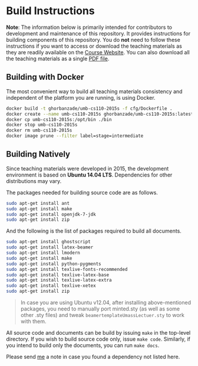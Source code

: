 # Build Instructions

**Note**: The information below is primarily intended for contributors to
development and maintenance of this repository.
It provides instructions for building components of this repository.
You do **not** need to follow these instructions if you want to access
or download the teaching materials as they are readily available on the
[Course Website].
You can also download all the teaching materials as a single [PDF file].

## Building with Docker

The most convenient way to build all teaching materials consistency and
independent of the platform you are running, is using Docker.

```bash
docker build -t ghorbanzade/umb-cs110-2015s -f cfg/Dockerfile .
docker create --name umb-cs110-2015s ghorbanzade/umb-cs110-2015s:latest
docker cp umb-cs110-2015s:/opt/bin ./bin
docker stop umb-cs110-2015s
docker rm umb-cs110-2015s
docker image prune --filter label=stage=intermediate
```

## Building Natively

Since teaching materials were developed in 2015, the development
environment is based on __Ubuntu 14.04 LTS__.
Dependencies for other distributions may vary.

The packages needed for building source code are as follows.

```bash
sudo apt-get install ant
sudo apt-get install make
sudo apt-get install openjdk-7-jdk
sudo apt-get install zip
```

And the following is the list of packages required to build all documents.

```bash
sudo apt-get install ghostscript
sudo apt-get install latex-beamer
sudo apt-get install lmodern
sudo apt-get install make
sudo apt-get install python-pygments
sudo apt-get install texlive-fonts-recommended
sudo apt-get install texlive-latex-base
sudo apt-get install texlive-latex-extra
sudo apt-get install texlive-xetex
sudo apt-get install zip
```

> In case you are using Ubuntu v12.04, after installing above-mentioned
> packages, you need to manually port minted.sty (as well as some other
> .sty files) and tweak `beamertemplateUmassLectuer.sty` to work with them.

All source code and documents can be build by issuing `make` in the top-level
directory.
If you wish to build source code only, issue `make code`.
Similarly, if you intend to build only the documents, you can run `make docs`.

Please send [me](mailto:pejman@ghorbanzade.com) a note in case you found a
dependency not listed here.

[Course Website]: https://pejman.ghorbanzade.com/teaching/CS110-2015S
[PDF file]: https://github.com/ghorbanzade/UMB-CS110-2015S/releases/download/v1.1/umb-cs110-2015s.pdf